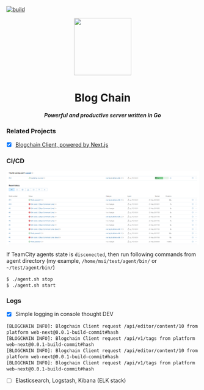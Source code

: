 [![build](https://github.com/zikwall/blogchain-go/workflows/Build%20and%20test%20Blogchain/badge.svg)](https://github.com/zikwall/blogchain-go/actions)

<div align="center">
  <img width="150" height="150" src="https://github.com/zikwall/blogchain/blob/master/screenshots/bc_go_300.png">
  <h1>Blog Chain</h1>
  <h5>Powerful and productive server written in Go</h5>
</div>

### Related Projects

- [x] [Blogchain Client, powered by Next.js](https://github.com/zikwall/blogchain)

### CI/CD

![test](ci/.teamcity/tests.png)

If TeamCity agents state is `disconected`, then run following commands from agent directory (my example, `/home/msi/test/agent/bin/` or `~/test/agent/bin/`)

```shell script
$ ./agent.sh stop
$ ./agent.sh start
```

### Logs

- [x] Simple logging in console thought DEV

```shell script
[BLOGCHAIN INFO]: Blogchain Client request /api/editor/content/10 from platform web-next@0.0.1-build-commit#hash
[BLOGCHAIN INFO]: Blogchain Client request /api/v1/tags from platform web-next@0.0.1-build-commit#hash
[BLOGCHAIN INFO]: Blogchain Client request /api/editor/content/10 from platform web-next@0.0.1-build-commit#hash
[BLOGCHAIN INFO]: Blogchain Client request /api/v1/tags from platform web-next@0.0.1-build-commit#hash
```

- [ ] Elasticsearch, Logstash, Kibana (ELK stack)
